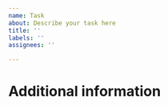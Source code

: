 ```yaml
---
name: Task
about: Describe your task here
title: ''
labels: ''
assignees: ''

---
```


# Additional information
